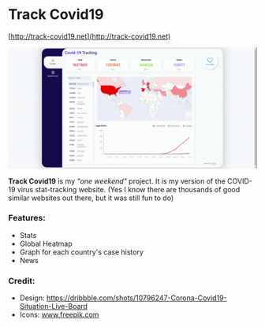 # Track Covid19

[http://track-covid19.net](http://track-covid19.net)

<img src="docs/demo.gif"/>

**Track Covid19** is my _"one weekend"_ project. It is my version of the COVID-19 virus stat-tracking website. (Yes I know there are thousands of good similar websites out there, but it was still fun to do)

### Features:

- Stats
- Global Heatmap
- Graph for each country's case history
- News

### Credit:

- Design: https://dribbble.com/shots/10796247-Corona-Covid19-Situation-Live-Board
- Icons: www.freepik.com
